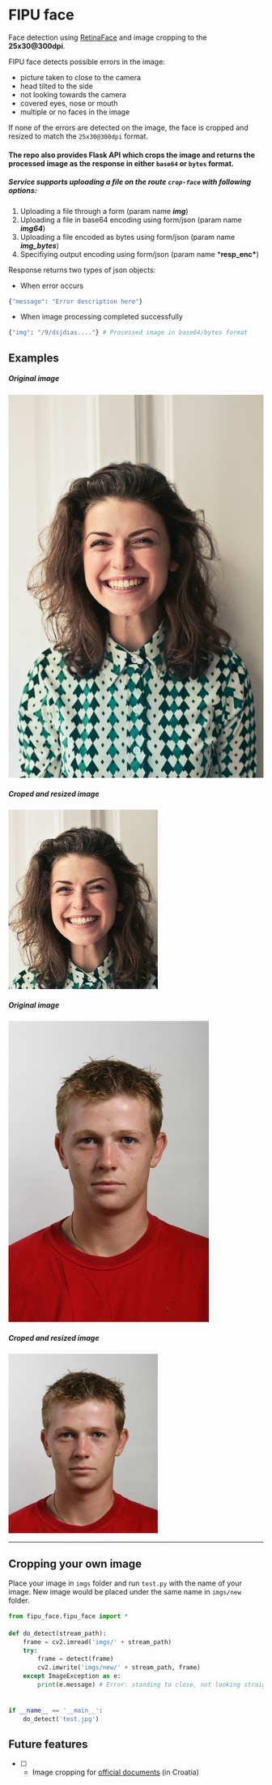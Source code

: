 

# FIPU face

Face detection using [RetinaFace](https://github.com/deepinsight/insightface/tree/master/RetinaFace) and image cropping to the **25x30@300dpi**.

FIPU face detects possible errors in the image:

- picture taken to close to the camera
- head tilted to the side
- not looking towards the camera
- covered eyes, nose or mouth
- multiple or no faces in the image



If none of the errors are detected on the image, the face is cropped and resized to match the `25x30@300dpi` format.



#### The repo also provides Flask API which crops the image and returns the processed image as the response in either `base64` or `bytes` format.

##### Service supports uploading a file on the route `crop-face` with following options:

1. Uploading a file through a form (param name ***img***)
2. Uploading a file in base64 encoding using form/json (param name ***img64***)
3. Uploading a file encoded as bytes using form/json (param name ***img_bytes***)
4. Specifiying output encoding using form/json (param name ***resp_enc\***)

Response returns two types of json objects:

- When error occurs

```python
{"message": "Error description here"}
```

- When image processing completed successfully

```python
{"img": "/9/dsjdias...."} # Processed image in base64/bytes format
```





## Examples

##### Original image

![Original image](imgs/w.jpg)



##### Croped and resized image

![Croped image](imgs/new/w.jpg)



##### Original image

![Original image](imgs/l2.jpg)



##### Croped and resized image

![Croped image](imgs/new/l2.jpg)


---


## Cropping your own image

Place your image in `imgs` folder and run `test.py` with the name of your image. New image would be placed under the same name in `imgs/new` folder.

```python
from fipu_face.fipu_face import *

def do_detect(stream_path):
    frame = cv2.imread('imgs/' + stream_path)
    try:
        frame = detect(frame)
        cv2.imwrite('imgs/new/' + stream_path, frame)
    except ImageException as e:
        print(e.message) # Error: standing to close, not looking straight etc.


if __name__ == '__main__':
    do_detect('test.jpg')

```


## Future features

- [ ] - Image cropping for [official documents](https://mup.gov.hr/UserDocsImages/BannerZona/Upute%20za%20fotografije%202013%20(2).pdf) (in Croatia)











